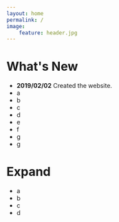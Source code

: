 ```yaml
---
layout: home
permalink: /
image:
    feature: header.jpg
---
```


# What's New

* **2019/02/02** Created the website.
* a
* b
* c
* d
* e
* f
* g
* g

# Expand 
* a
* b
* c
* d

